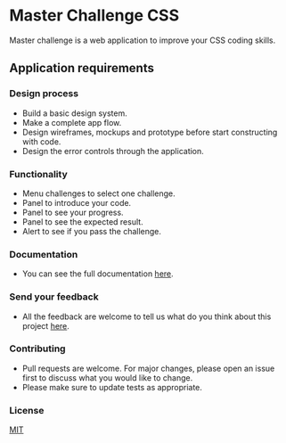 # Master Challenge CSS


Master challenge is a web application to improve your CSS coding skills.

## Application requirements

### Design process
- Build a basic design system.
- Make a complete app flow.
- Design wireframes, mockups and prototype before start constructing with code.
- Design the error controls through the application.

### Functionality
- Menu challenges to select one challenge.
- Panel to introduce your code.
- Panel to see your progress.
- Panel to see the expected result.
- Alert to see if you pass the challenge.

### Documentation
- You can see the full documentation [here](https://wiki.master-challenge.me/).

### Send your feedback
- All the feedback are welcome to tell us what do you think about this project [here](https://wiki.master-challenge.me/).

### Contributing
- Pull requests are welcome. For major changes, please open an issue first to discuss what you would like to change.
- Please make sure to update tests as appropriate.

### License
[MIT](https://choosealicense.com/licenses/mit/)
